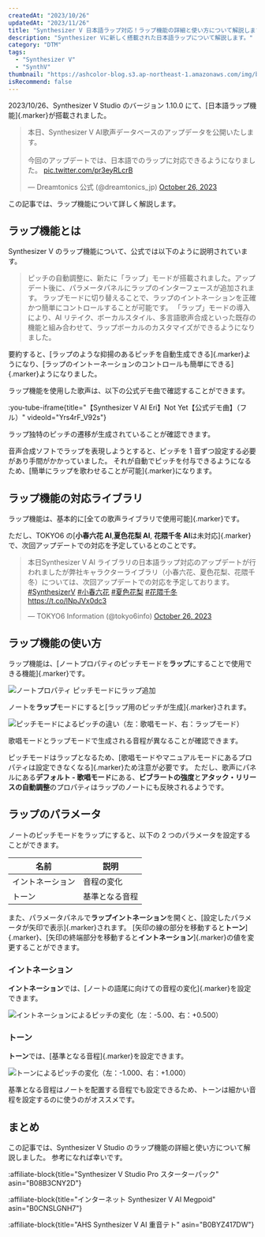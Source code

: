 ```yaml
---
createdAt: "2023/10/26"
updatedAt: "2023/11/26"
title: "Synthesizer V 日本語ラップ対応！ラップ機能の詳細と使い方について解説します"
description: "Synthesizer Vに新しく搭載された日本語ラップについて解説します。"
category: "DTM"
tags:
  - "Synthesizer V"
  - "SynthV"
thumbnail: "https://ashcolor-blog.s3.ap-northeast-1.amazonaws.com/img/blog/dtm/synthesizer-v/thumbnail.png"
isRecommend: false
---
```


2023/10/26、Synthesizer V Studio のバージョン 1.10.0 にて、[日本語ラップ機能]{.marker}が搭載されました。

<blockquote class="twitter-tweet"><p lang="ja" dir="ltr">本日、Synthesizer V AI歌声データベースのアップデータを公開いたします。<br><br>今回のアップデートでは、日本語でのラップに対応できるようになりました。 <a href="https://t.co/pr3eyRLcrB">pic.twitter.com/pr3eyRLcrB</a></p>&mdash; Dreamtonics 公式 (@dreamtonics_jp) <a href="https://twitter.com/dreamtonics_jp/status/1717451009960849761?ref_src=twsrc%5Etfw">October 26, 2023</a></blockquote>

この記事では、ラップ機能について詳しく解説します。

## ラップ機能とは

Synthesizer V のラップ機能について、公式では以下のように説明されています。

> ピッチの自動調整に、新たに「ラップ」モードが搭載されました。アップデート後に、パラメータパネルにラップのインターフェースが追加されます。
> ラップモードに切り替えることで、ラップのイントネーションを正確かつ簡単にコントロールすることが可能です。
> 「ラップ」モードの導入により、AI リテイク、ボーカルスタイル、多言語歌声合成といった既存の機能と組み合わせて、ラップボーカルのカスタマイズができるようになりました。

要約すると、[ラップのような抑揚のあるピッチを自動生成できる]{.marker}ようになり、[ラップのイントーネーションのコントロールも簡単にできる]{.marker}ようになりました。

ラップ機能を使用した歌声は、以下の公式デモ曲で確認することができます。

:you-tube-iframe{title="【Synthesizer V AI Eri】Not Yet【公式デモ曲】（フル）" videoId="Yrs4rF_V92s"}

ラップ独特のピッチの遷移が生成されていることが確認できます。

音声合成ソフトでラップを表現しようとすると、ピッチを 1 音ずつ設定する必要があり手間がかかっていました。
それが自動でピッチを付与できるようになるため、[簡単にラップを歌わせることが可能]{.marker}になります。

## ラップ機能の対応ライブラリ

ラップ機能は、基本的に[全ての歌声ライブラリで使用可能]{.marker}です。

ただし、TOKYO6 の[**小春六花 AI**,**夏色花梨 AI**, **花隈千冬 AI**は未対応]{.marker}で、次回アップデートでの対応を予定しているとのことです。

<blockquote class="twitter-tweet"><p lang="ja" dir="ltr">本日Synthesizer V AI ライブラリの日本語ラップ対応のアップデートが行われましたが弊社キャラクターライブラリ（小春六花、夏色花梨、花隈千冬）については、次回アップデートでの対応を予定しております。<a href="https://twitter.com/hashtag/SynthesizerV?src=hash&amp;ref_src=twsrc%5Etfw">#SynthesizerV</a> <a href="https://twitter.com/hashtag/%E5%B0%8F%E6%98%A5%E5%85%AD%E8%8A%B1?src=hash&amp;ref_src=twsrc%5Etfw">#小春六花</a> <a href="https://twitter.com/hashtag/%E5%A4%8F%E8%89%B2%E8%8A%B1%E6%A2%A8?src=hash&amp;ref_src=twsrc%5Etfw">#夏色花梨</a> <a href="https://twitter.com/hashtag/%E8%8A%B1%E9%9A%88%E5%8D%83%E5%86%AC?src=hash&amp;ref_src=twsrc%5Etfw">#花隈千冬</a> <a href="https://t.co/lNpJVx0dc3">https://t.co/lNpJVx0dc3</a></p>&mdash; TOKYO6 Information (@tokyo6info) <a href="https://twitter.com/tokyo6info/status/1717456112856031479?ref_src=twsrc%5Etfw">October 26, 2023</a></blockquote>

## ラップ機能の使い方

ラップ機能は、[ノートプロパティのピッチモードを**ラップ**にすることで使用できる機能]{.marker}です。

![ノートプロパティ ピッチモードにラップ追加](https://ashcolor-blog.s3.ap-northeast-1.amazonaws.com/img/blog/dtm/synthesizer-v-rap/setting.png)

ノートを**ラップ**モードにすると[ラップ用のピッチが生成]{.marker}されます。

![ピッチモードによるピッチの違い（左：歌唱モード、右：ラップモード）](https://ashcolor-blog.s3.ap-northeast-1.amazonaws.com/img/blog/dtm/synthesizer-v-rap/rap.png)

歌唱モードとラップモードで生成される音程が異なることが確認できます。

ピッチモードはラップとなるため、[歌唱モードやマニュアルモードにあるプロパティは設定できなくなる]{.marker}ため注意が必要です。
ただし、歌声にパネルにある**デフォルト - 歌唱モード**にある、**ビブラートの強度**と**アタック・リリースの自動調整**のプロパティはラップのノートにも反映されるようです。

## ラップのパラメータ

ノートのピッチモードをラップにすると、以下の 2 つのパラメータを設定することができます。

| 名前             | 説明           |
| ---------------- | -------------- |
| イントネーション | 音程の変化     |
| トーン           | 基準となる音程 |

また、パラメータパネルで**ラップイントネーション**を開くと、[設定したパラメータが矢印で表示]{.marker}されます。
[矢印の線の部分を移動すると**トーン**]{.marker}、[矢印の終端部分を移動すると**イントネーション**]{.marker}の値を変更することができます。

### イントネーション

**イントネーション**では、[ノートの語尾に向けての音程の変化]{.marker}を設定できます。

![イントネーションによるピッチの変化（左：-5.00、右：+0.500）](https://ashcolor-blog.s3.ap-northeast-1.amazonaws.com/img/blog/dtm/synthesizer-v-rap/intonation.png)

### トーン

**トーン**では、[基準となる音程]{.marker}を設定できます。

![トーンによるピッチの変化（左：-1.000、右：+1.000）](https://ashcolor-blog.s3.ap-northeast-1.amazonaws.com/img/blog/dtm/synthesizer-v-rap/tone.png)

基準となる音程はノートを配置する音程でも設定できるため、トーンは細かい音程を設定するのに使うのがオススメです。

## まとめ

この記事では、Synthesizer V Studio のラップ機能の詳細と使い方について解説しました。
参考になれば幸いです。

:affiliate-block{title="Synthesizer V Studio Pro スターターパック" asin="B08B3CNY2D"}

:affiliate-block{title="インターネット Synthesizer V AI Megpoid" asin="B0CNSLGNH7"}

:affiliate-block{title="AHS Synthesizer V AI 重音テト" asin="B0BYZ417DW"}
